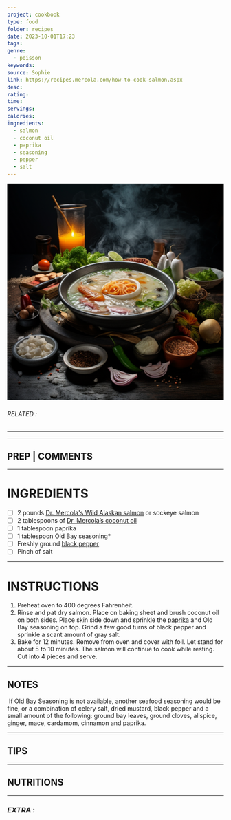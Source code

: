 ```yaml
---
project: cookbook
type: food
folder: recipes
date: 2023-10-01T17:23
tags: 
genre:
  - poisson
keywords: 
source: Sophie
link: https://recipes.mercola.com/how-to-cook-salmon.aspx
desc: 
rating: 
time: 
servings: 
calories: 
ingredients:
  - salmon
  - coconut oil
  - paprika
  - seasoning
  - pepper
  - salt
---
```


![IMAGE](_default.png)

###### *RELATED* : 
---


---
## PREP | COMMENTS



---
# INGREDIENTS

- [ ] 2 pounds [Dr. Mercola's Wild Alaskan salmon](http://products.mercolamarket.com/produce/salmon/?adobe_mc=MCMID%3D74059164991534334861908926781216701162%7CMCORGID%3D2082401053DB12AC0A490D4C%2540AdobeOrg%7CTS%3D1696202493) or sockeye salmon
- [ ] 2 tablespoons of [Dr. Mercola’s coconut oil](http://products.mercolamarket.com/coconut-oil/?adobe_mc=MCMID%3D74059164991534334861908926781216701162%7CMCORGID%3D2082401053DB12AC0A490D4C%2540AdobeOrg%7CTS%3D1696202493)
- [ ] 1 tablespoon paprika
- [ ] 1 tablespoon Old Bay seasoning*
- [ ] Freshly ground [black pepper](https://foodfacts.mercola.com/black-pepper.html)
- [ ] Pinch of salt

---
# INSTRUCTIONS

1. Preheat oven to 400 degrees Fahrenheit.
2. Rinse and pat dry salmon. Place on baking sheet and brush coconut oil on both sides. Place skin side down and sprinkle the [paprika](https://articles.mercola.com/herbs-spices/paprika.aspx) and Old Bay seasoning on top. Grind a few good turns of black pepper and sprinkle a scant amount of gray salt.
3. Bake for 12 minutes. Remove from oven and cover with foil. Let stand for about 5 to 10 minutes. The salmon will continue to cook while resting. Cut into 4 pieces and serve.

---
## NOTES

 If Old Bay Seasoning is not available, another seafood seasoning would be fine, or a combination of celery salt, dried mustard, black pepper and a small amount of the following: ground bay leaves, ground cloves, allspice, ginger, mace, cardamom, cinnamon and paprika.

---
## TIPS



---
## NUTRITIONS



---
### *EXTRA* :



